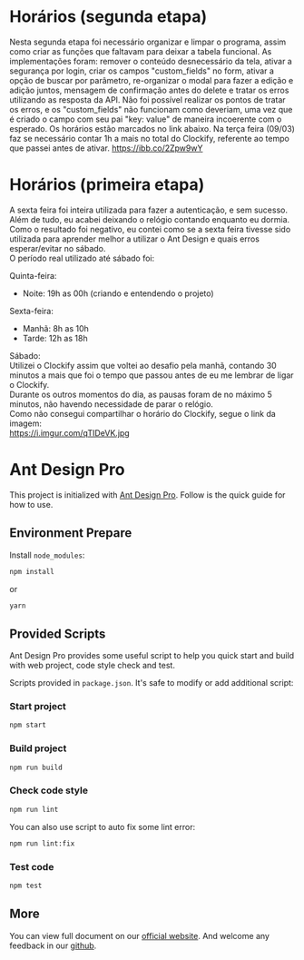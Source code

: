 # Horários (segunda etapa)

Nesta segunda etapa foi necessário organizar e limpar o programa, assim como criar as funções que faltavam para deixar a tabela funcional. 
As implementações foram: remover o conteúdo desnecessário da tela, ativar a segurança por login, criar os campos "custom_fields" no form, ativar a opção de buscar por parâmetro, re-organizar o modal para fazer a edição e adição juntos, mensagem de confirmação antes do delete e tratar os erros utilizando as resposta da API.
Não foi possível realizar os pontos de tratar os erros, e os "custom_fields" não funcionam como deveriam, uma vez que é criado o campo com seu pai "key: value" de maneira incoerente com o esperado. 
Os horários estão marcados no link abaixo. Na terça feira (09/03) faz se necessário contar 1h a mais no total do Clockify, referente ao tempo que passei antes de ativar.
https://ibb.co/2Zpw9wY


# Horários (primeira etapa)

A sexta feira foi inteira utilizada para fazer a autenticação, e sem sucesso. Além de tudo, eu acabei deixando o relógio contando enquanto eu dormia. 
Como o resultado foi negativo, eu contei como se a sexta feira tivesse sido utilizada para aprender melhor a utilizar o Ant Design e quais erros esperar/evitar no sábado.  
O período real utilizado até sábado foi:

Quinta-feira: 
  - Noite: 19h as 00h (criando e entendendo o projeto)  

Sexta-feira:  
  - Manhã: 8h as 10h
  - Tarde: 12h as 18h 

Sábado:   
Utilizei o Clockify assim que voltei ao desafio pela manhã, contando 30 minutos a mais que foi o tempo que passou antes de eu me lembrar de ligar o Clockify.    
Durante os outros momentos do dia, as pausas foram de no máximo 5 minutos, não havendo necessidade de parar o relógio.    
Como não consegui compartilhar o horário do Clockify, segue o link da imagem:   
https://i.imgur.com/qTIDeVK.jpg 

# Ant Design Pro

This project is initialized with [Ant Design Pro](https://pro.ant.design). Follow is the quick guide for how to use.

## Environment Prepare

Install `node_modules`:

```bash
npm install
```

or

```bash
yarn
```

## Provided Scripts

Ant Design Pro provides some useful script to help you quick start and build with web project, code style check and test.

Scripts provided in `package.json`. It's safe to modify or add additional script:

### Start project

```bash
npm start
```

### Build project

```bash
npm run build
```

### Check code style

```bash
npm run lint
```

You can also use script to auto fix some lint error:

```bash
npm run lint:fix
```

### Test code

```bash
npm test
```

## More

You can view full document on our [official website](https://pro.ant.design). And welcome any feedback in our [github](https://github.com/ant-design/ant-design-pro).
